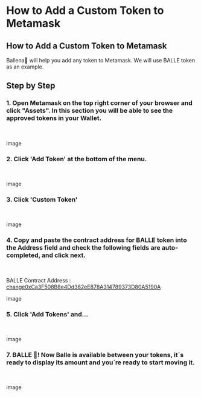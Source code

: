 # How to Add a Custom Token to Metamask

## How to Add a Custom Token to Metamask

Ballena🐋 will help you add any token to Metamask. We will use BALLE token as an example.

## Step by Step <a id="step-by-step"></a>

### 1. Open Metamask on the top right corner of your browser and click "Assets". In this section you will be able to see the approved tokens in your Wallet.

​

image ​

### 2. Click 'Add Token' at the bottom of the menu.

​

image ​

### 3. Click 'Custom Token'

​

image ​

### 4. Copy and paste the contract address for BALLE token into the Address field and check the following fields are auto-completed, and click next.

​

BALLE Contract Address : [change0xCa3F508B8e4Dd382eE878A314789373D80A5190A](changehttps://bscscan.com/token/0xCa3F508B8e4Dd382eE878A314789373D80A5190A) ​ ​

image ​

### 5. Click 'Add Tokens' and...

​

image ​

### 7. BALLE 🐋! Now Balle is available between your tokens, it´s ready to display its amount and you´re ready to start moving it.

​

image ​

